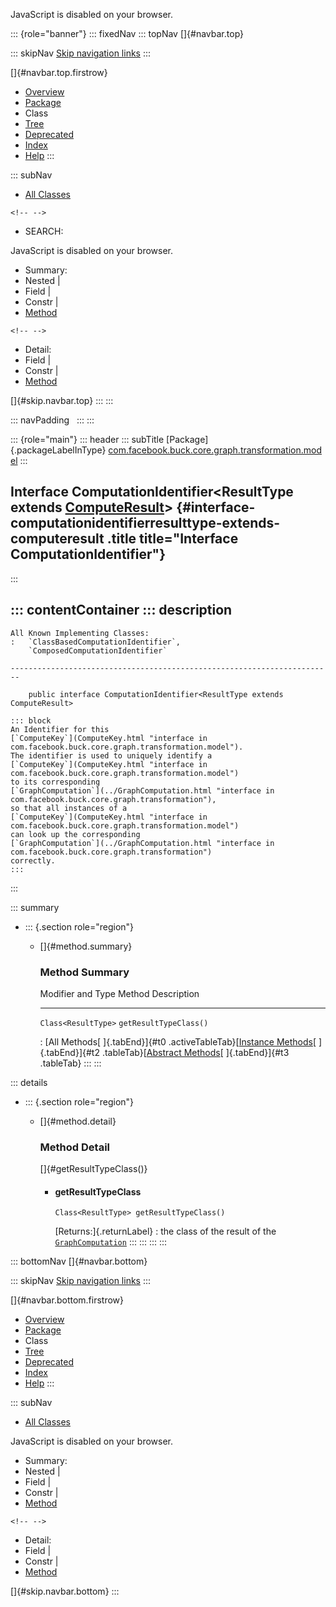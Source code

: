 <div>

JavaScript is disabled on your browser.

</div>

::: {role="banner"}
::: fixedNav
::: topNav
[]{#navbar.top}

::: skipNav
[Skip navigation links](#skip.navbar.top "Skip navigation links")
:::

[]{#navbar.top.firstrow}

-   [Overview](../../../../../../../index.html)
-   [Package](package-summary.html)
-   Class
-   [Tree](package-tree.html)
-   [Deprecated](../../../../../../../deprecated-list.html)
-   [Index](../../../../../../../index-all.html)
-   [Help](../../../../../../../help-doc.html)
:::

::: subNav
-   [All Classes](../../../../../../../allclasses.html)

```{=html}
<!-- -->
```
-   SEARCH:

<div>

<div>

JavaScript is disabled on your browser.

</div>

</div>

<div>

-   Summary: 
-   Nested \| 
-   Field \| 
-   Constr \| 
-   [Method](#method.summary)

```{=html}
<!-- -->
```
-   Detail: 
-   Field \| 
-   Constr \| 
-   [Method](#method.detail)

</div>

[]{#skip.navbar.top}
:::
:::

::: navPadding
 
:::
:::

::: {role="main"}
::: header
::: subTitle
[Package]{.packageLabelInType} [com.facebook.buck.core.graph.transformation.model](package-summary.html)
:::

## Interface ComputationIdentifier\<ResultType extends [ComputeResult](ComputeResult.html "interface in com.facebook.buck.core.graph.transformation.model")\> {#interface-computationidentifierresulttype-extends-computeresult .title title="Interface ComputationIdentifier"}
:::

::: contentContainer
::: description
-   

    All Known Implementing Classes:
    :   `ClassBasedComputationIdentifier`,
        `ComposedComputationIdentifier`

    ------------------------------------------------------------------------

        public interface ComputationIdentifier<ResultType extends ComputeResult>

    ::: block
    An Identifier for this
    [`ComputeKey`](ComputeKey.html "interface in com.facebook.buck.core.graph.transformation.model").
    The identifier is used to uniquely identify a
    [`ComputeKey`](ComputeKey.html "interface in com.facebook.buck.core.graph.transformation.model")
    to its corresponding
    [`GraphComputation`](../GraphComputation.html "interface in com.facebook.buck.core.graph.transformation"),
    so that all instances of a
    [`ComputeKey`](ComputeKey.html "interface in com.facebook.buck.core.graph.transformation.model")
    can look up the corresponding
    [`GraphComputation`](../GraphComputation.html "interface in com.facebook.buck.core.graph.transformation")
    correctly.
    :::
:::

::: summary
-   ::: {.section role="region"}
    -   []{#method.summary}

        ### Method Summary

          Modifier and Type     Method                   Description
          --------------------- ------------------------ -------------
          `Class<ResultType>`   `getResultTypeClass()`    

          : [All Methods[ ]{.tabEnd}]{#t0 .activeTableTab}[[Instance
          Methods](javascript:show(2);)[ ]{.tabEnd}]{#t2
          .tableTab}[[Abstract
          Methods](javascript:show(4);)[ ]{.tabEnd}]{#t3 .tableTab}
    :::
:::

::: details
-   ::: {.section role="region"}
    -   []{#method.detail}

        ### Method Detail

        []{#getResultTypeClass()}

        -   #### getResultTypeClass

            ``` methodSignature
            Class<ResultType> getResultTypeClass()
            ```

            [Returns:]{.returnLabel}
            :   the class of the result of the
                [`GraphComputation`](../GraphComputation.html "interface in com.facebook.buck.core.graph.transformation")
    :::
:::
:::
:::

::: bottomNav
[]{#navbar.bottom}

::: skipNav
[Skip navigation links](#skip.navbar.bottom "Skip navigation links")
:::

[]{#navbar.bottom.firstrow}

-   [Overview](../../../../../../../index.html)
-   [Package](package-summary.html)
-   Class
-   [Tree](package-tree.html)
-   [Deprecated](../../../../../../../deprecated-list.html)
-   [Index](../../../../../../../index-all.html)
-   [Help](../../../../../../../help-doc.html)
:::

::: subNav
-   [All Classes](../../../../../../../allclasses.html)

<div>

<div>

JavaScript is disabled on your browser.

</div>

</div>

<div>

-   Summary: 
-   Nested \| 
-   Field \| 
-   Constr \| 
-   [Method](#method.summary)

```{=html}
<!-- -->
```
-   Detail: 
-   Field \| 
-   Constr \| 
-   [Method](#method.detail)

</div>

[]{#skip.navbar.bottom}
:::
